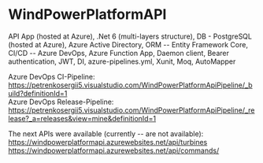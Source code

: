 # WindPowerPlatformAPI
API App (hosted at Azure), .Net 6 (multi-layers structure), DB - PostgreSQL (hosted at Azure), Azure Active Directory,
ORM -- Entity Framework Core, CI/CD -- Azure DevOps, Azure Function App, Daemon client, Bearer authentication, JWT, DI, azure-pipelines.yml,
Xunit, Moq, AutoMapper   
                                                                      
Azure DevOps CI-Pipeline: https://petrenkosergii5.visualstudio.com/WindPowerPlatformApiPipeline/_build?definitionId=1                             
Azure DevOps Release-Pipeline: https://petrenkosergii5.visualstudio.com/WindPowerPlatformApiPipeline/_release?_a=releases&view=mine&definitionId=1

The next APIs were available (currently -- are not available):                              
https://windpowerplatformapi.azurewebsites.net/api/turbines
https://windpowerplatformapi.azurewebsites.net/api/commands/
